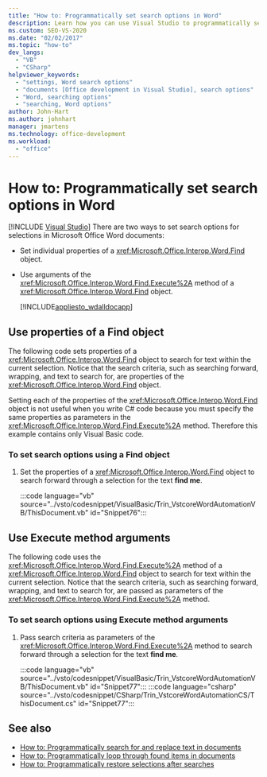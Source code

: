 ```yaml
---
title: "How to: Programmatically set search options in Word"
description: Learn how you can use Visual Studio to programmatically set search options for selections in Microsoft Word.
ms.custom: SEO-VS-2020
ms.date: "02/02/2017"
ms.topic: "how-to"
dev_langs:
  - "VB"
  - "CSharp"
helpviewer_keywords:
  - "settings, Word search options"
  - "documents [Office development in Visual Studio], search options"
  - "Word, searching options"
  - "searching, Word options"
author: John-Hart
ms.author: johnhart
manager: jmartens
ms.technology: office-development
ms.workload:
  - "office"
---
```

# How to: Programmatically set search options in Word

 [!INCLUDE [Visual Studio](~/includes/applies-to-version/vs-windows-only.md)]
  There are two ways to set search options for selections in Microsoft Office Word documents:

- Set individual properties of a <xref:Microsoft.Office.Interop.Word.Find> object.

- Use arguments of the <xref:Microsoft.Office.Interop.Word.Find.Execute%2A> method of a <xref:Microsoft.Office.Interop.Word.Find> object.

  [!INCLUDE[appliesto_wdalldocapp](../vsto/includes/appliesto-wdalldocapp-md.md)]

## Use properties of a Find object
 The following code sets properties of a <xref:Microsoft.Office.Interop.Word.Find> object to search for text within the current selection. Notice that the search criteria, such as searching forward, wrapping, and text to search for, are properties of the <xref:Microsoft.Office.Interop.Word.Find> object.

 Setting each of the properties of the <xref:Microsoft.Office.Interop.Word.Find> object is not useful when you write C# code because you must specify the same properties as parameters in the <xref:Microsoft.Office.Interop.Word.Find.Execute%2A> method. Therefore this example contains only Visual Basic code.

### To set search options using a Find object

1. Set the properties of a <xref:Microsoft.Office.Interop.Word.Find> object to search forward through a selection for the text **find me**.

     :::code language="vb" source="../vsto/codesnippet/VisualBasic/Trin_VstcoreWordAutomationVB/ThisDocument.vb" id="Snippet76":::

## Use Execute method arguments
 The following code uses the <xref:Microsoft.Office.Interop.Word.Find.Execute%2A> method of a <xref:Microsoft.Office.Interop.Word.Find> object to search for text within the current selection. Notice that the search criteria, such as searching forward, wrapping, and text to search for, are passed as parameters of the <xref:Microsoft.Office.Interop.Word.Find.Execute%2A> method.

### To set search options using Execute method arguments

1. Pass search criteria as parameters of the <xref:Microsoft.Office.Interop.Word.Find.Execute%2A> method to search forward through a selection for the text **find me**.

     :::code language="vb" source="../vsto/codesnippet/VisualBasic/Trin_VstcoreWordAutomationVB/ThisDocument.vb" id="Snippet77":::
     :::code language="csharp" source="../vsto/codesnippet/CSharp/Trin_VstcoreWordAutomationCS/ThisDocument.cs" id="Snippet77":::

## See also
- [How to: Programmatically search for and replace text in documents](../vsto/how-to-programmatically-search-for-and-replace-text-in-documents.md)
- [How to: Programmatically loop through found items in documents](../vsto/how-to-programmatically-loop-through-found-items-in-documents.md)
- [How to: Programmatically restore selections after searches](../vsto/how-to-programmatically-restore-selections-after-searches.md)
